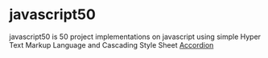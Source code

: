 # javascript50
javascript50 is 50 project implementations on javascript using simple Hyper Text Markup Language and Cascading Style Sheet
[Accordion](Accordion)
